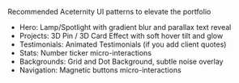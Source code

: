 Recommended Aceternity UI patterns to elevate the portfolio

- Hero: Lamp/Spotlight with gradient blur and parallax text reveal
- Projects: 3D Pin / 3D Card Effect with soft hover tilt and glow
- Testimonials: Animated Testimonials (if you add client quotes)
- Stats: Number ticker micro-interactions
- Backgrounds: Grid and Dot Background, subtle noise overlay
- Navigation: Magnetic buttons micro-interactions

